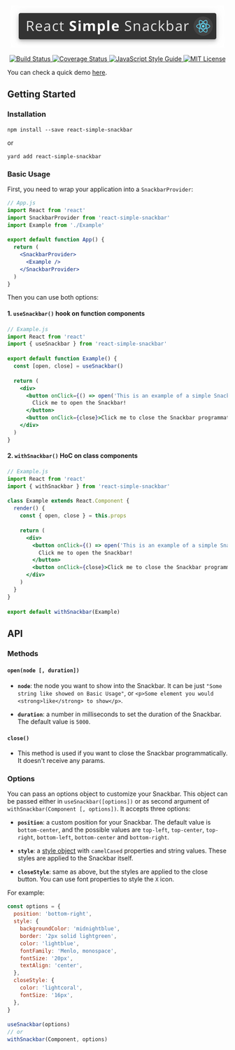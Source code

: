 <p align="center">
  <img src="./Logo.png" alt="React Simple Snackbar Logo">
</p>

<p align="center">
  <a
    href="https://travis-ci.org/evandromacedo/react-simple-snackbar"
    title="Build Status"
    target="blank"
  >
    <img
      src="https://travis-ci.org/evandromacedo/react-simple-snackbar.svg?branch=master"
      alt="Build Status"
    />
  </a>
  <a
    href="https://coveralls.io/github/evandromacedo/react-simple-snackbar?branch=master"
    title="Coverage Status"
    target="blank"
  >
    <img
      src="https://coveralls.io/repos/github/evandromacedo/react-simple-snackbar/badge.svg?branch=master"
      alt="Coverage Status"
    />
  </a>
  <a href="https://standardjs.com" title="JavaScript Style Guide" target="blank">
    <img
      src="https://img.shields.io/badge/code_style-standard-brightgreen.svg"
      alt="JavaScript Style Guide"
    />
  </a>
  <a
    href="https://github.com/evandromacedo/react-simple-snackbar/blob/master/LICENSE.md"
    title="MIT License"
    target="blank"
  >
    <img
      src="https://img.shields.io/npm/l/@testing-library/react-hooks.svg"
      alt="MIT License"
    />
  </a>
</p>

You can check a quick demo [here](https://link).

## Getting Started

### Installation

```
npm install --save react-simple-snackbar
```

or

```
yard add react-simple-snackbar
```

### Basic Usage

First, you need to wrap your application into a `SnackbarProvider`:

```jsx
// App.js
import React from 'react'
import SnackbarProvider from 'react-simple-snackbar'
import Example from './Example'

export default function App() {
  return (
    <SnackbarProvider>
      <Example />
    </SnackbarProvider>
  )
}
```

Then you can use both options:

#### 1. `useSnackbar()` hook on function components

```jsx
// Example.js
import React from 'react'
import { useSnackbar } from 'react-simple-snackbar'

export default function Example() {
  const [open, close] = useSnackbar()

  return (
    <div>
      <button onClick={() => open('This is an example of a simple Snackbar.')}>
        Click me to open the Snackbar!
      </button>
      <button onClick={close}>Click me to close the Snackbar programmatically.</button>
    </div>
  )
}
```

#### 2. `withSnackbar()` HoC on class components

```jsx
// Example.js
import React from 'react'
import { withSnackbar } from 'react-simple-snackbar'

class Example extends React.Component {
  render() {
    const { open, close } = this.props

    return (
      <div>
        <button onClick={() => open('This is an example of a simple Snackbar.')}>
          Click me to open the Snackbar!
        </button>
        <button onClick={close}>Click me to close the Snackbar programmatically.</button>
      </div>
    )
  }
}

export default withSnackbar(Example)
```

## API

### Methods

#### `open(node [, duration])`

- **`node`**: the node you want to show into the Snackbar. It can be just `"Some string like showed on Basic Usage"`, or `<p>Some element you would <strong>like</strong> to show</p>`.

- **`duration`**: a number in milliseconds to set the duration of the Snackbar. The default value is `5000`.

#### `close()`

- This method is used if you want to close the Snackbar programmatically. It doesn't receive any params.

### Options

You can pass an options object to customize your Snackbar. This object can be passed either in `useSnackbar([options])` or as second argument of `withSnackbar(Component [, options])`. It accepts three options:

- **`position`**: a custom position for your Snackbar. The default value is `bottom-center`, and the possible values are `top-left`, `top-center`, `top-right`, `bottom-left`, `bottom-center` and `bottom-right`.

- **`style`**: a [style object](https://reactjs.org/docs/dom-elements.html#style) with `camelCased` properties and string values. These styles are applied to the Snackbar itself.

- **`closeStyle`**: same as above, but the styles are applied to the close button. You can use font properties to style the `X` icon.

For example:

```jsx noLines
const options = {
  position: 'bottom-right',
  style: {
    backgroundColor: 'midnightblue',
    border: '2px solid lightgreen',
    color: 'lightblue',
    fontFamily: 'Menlo, monospace',
    fontSize: '20px',
    textAlign: 'center',
  },
  closeStyle: {
    color: 'lightcoral',
    fontSize: '16px',
  },
}

useSnackbar(options)
// or
withSnackbar(Component, options)
```

<!-- _Add size, gzipped size, and npm version afterwards. Use [these](https://github.com/ngryman/badge-size) for size._

It's meant to be a REALLY simple Snackbar. -->
